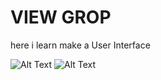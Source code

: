 # VIEW GROP
here i learn make a User Interface

![Alt Text](./MyViewAndViewGroup_OBY/view_group.png)
![Alt Text](./MyViewAndViewGroup_OBY/Screenshot_20230901_210024.png)


